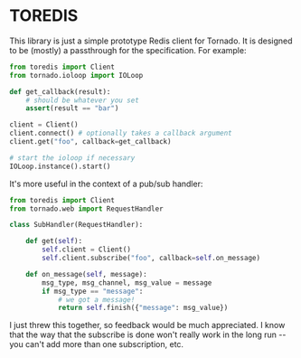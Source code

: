 TOREDIS
=======

This library is just a simple prototype Redis client for Tornado. It is
designed to be (mostly) a passthrough for the specification. For example:

```python
from toredis import Client
from tornado.ioloop import IOLoop

def get_callback(result):
    # should be whatever you set
    assert(result == "bar")

client = Client()
client.connect() # optionally takes a callback argument
client.get("foo", callback=get_callback)

# start the ioloop if necessary
IOLoop.instance().start()
```

It's more useful in the context of a pub/sub handler:

```python
from toredis import Client
from tornado.web import RequestHandler

class SubHandler(RequestHandler):

    def get(self):
        self.client = Client()
        self.client.subscribe("foo", callback=self.on_message)

    def on_message(self, message):
        msg_type, msg_channel, msg_value = message
        if msg_type == "message":
            # we got a message!
            return self.finish({"message": msg_value})
```

I just threw this together, so feedback would be much appreciated. I know
that the way that the subscribe is done won't really work in the long run --
you can't add more than one subscription, etc.
